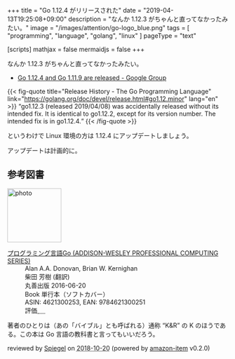 +++
title = "Go 1.12.4 がリリースされた"
date = "2019-04-13T19:25:08+09:00"
description = "なんか 1.12.3 がちゃんと直ってなかったみたい。"
image = "/images/attention/go-logo_blue.png"
tags  = [ "programming", "language", "golang", "linux" ]
pageType = "text"

[scripts]
  mathjax = false
  mermaidjs = false
+++

なんか 1.12.3 がちゃんと直ってなかったみたい。

- [Go 1.12.4 and Go 1.11.9 are released - Google Group](https://groups.google.com/forum/#!topic/golang-announce/_lOiGyQR5Fs)

{{< fig-quote title="Release History - The Go Programming Language" link="https://golang.org/doc/devel/release.html#go1.12.minor" lang="en" >}}
<q>go1.12.3 (released 2019/04/08) was accidentally released without its intended fix. It is identical to go1.12.2, except for its version number. The intended fix is in go1.12.4.</q>
{{< /fig-quote >}}

というわけで Linux 環境の方は 1.12.4 にアップデートしましょう。

アップデートは計画的に。

[Go]: https://golang.org/ "The Go Programming Language"
[Go 言語]: https://golang.org/ "The Go Programming Language"

## 参考図書

<div class="hreview">
  <div class="photo"><a class="item url" href="https://www.amazon.co.jp/%E3%83%97%E3%83%AD%E3%82%B0%E3%83%A9%E3%83%9F%E3%83%B3%E3%82%B0%E8%A8%80%E8%AA%9EGo-ADDISON-WESLEY-PROFESSIONAL-COMPUTING-Donovan/dp/4621300253?SubscriptionId=AKIAJYVUJ3DMTLAECTHA&tag=baldandersinf-22&linkCode=xm2&camp=2025&creative=165953&creativeASIN=4621300253"><img src="https://images-fe.ssl-images-amazon.com/images/I/41meaSLNFfL._SL160_.jpg" width="123" alt="photo"></a></div>
  <dl class="fn">
    <dt><a href="https://www.amazon.co.jp/%E3%83%97%E3%83%AD%E3%82%B0%E3%83%A9%E3%83%9F%E3%83%B3%E3%82%B0%E8%A8%80%E8%AA%9EGo-ADDISON-WESLEY-PROFESSIONAL-COMPUTING-Donovan/dp/4621300253?SubscriptionId=AKIAJYVUJ3DMTLAECTHA&tag=baldandersinf-22&linkCode=xm2&camp=2025&creative=165953&creativeASIN=4621300253">プログラミング言語Go (ADDISON-WESLEY PROFESSIONAL COMPUTING SERIES)</a></dt>
	<dd>Alan A.A. Donovan, Brian W. Kernighan</dd>
	<dd>柴田 芳樹 (翻訳)</dd>
    <dd>丸善出版 2016-06-20</dd>
    <dd>Book 単行本（ソフトカバー）</dd>
    <dd>ASIN: 4621300253, EAN: 9784621300251</dd>
    <dd>評価<abbr class="rating fa-sm" title="5">&nbsp;<i class="fas fa-star"></i>&nbsp;<i class="fas fa-star"></i>&nbsp;<i class="fas fa-star"></i>&nbsp;<i class="fas fa-star"></i>&nbsp;<i class="fas fa-star"></i></abbr></dd>
  </dl>
  <p class="description">著者のひとりは（あの「バイブル」とも呼ばれる）通称 “K&amp;R” の K のほうである。この本は Go 言語の教科書と言ってもいいだろう。</p>
  <p class="powered-by" >reviewed by <a href='#maker' class='reviewer'>Spiegel</a> on <abbr class="dtreviewed" title="2018-10-20">2018-10-20</abbr> (powered by <a href="https://github.com/spiegel-im-spiegel/amazon-item" >amazon-item</a> v0.2.0)</p>
</div>
